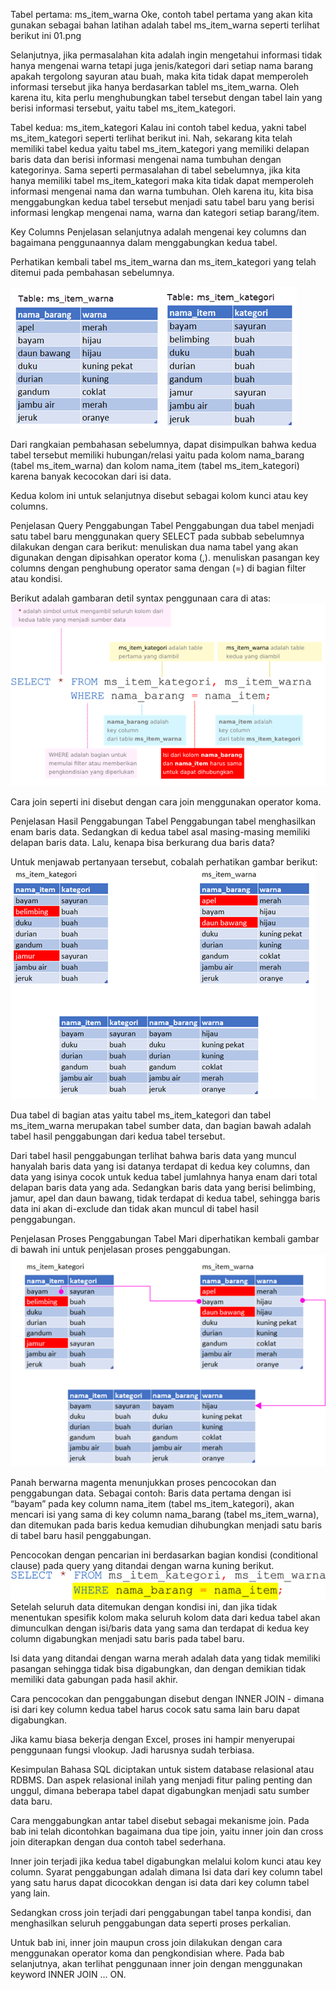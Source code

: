 Tabel pertama: ms_item_warna
Oke, contoh tabel pertama yang akan kita gunakan sebagai bahan latihan adalah tabel ms_item_warna seperti terlihat berikut ini
01.png

Selanjutnya, jika permasalahan kita adalah ingin mengetahui informasi tidak hanya mengenai warna tetapi juga jenis/kategori dari setiap nama barang apakah tergolong sayuran atau buah, maka kita tidak dapat memperoleh informasi tersebut jika hanya berdasarkan tablel ms_item_warna. Oleh karena itu, kita perlu menghubungkan tabel tersebut dengan tabel lain yang berisi informasi tersebut, yaitu tabel ms_item_kategori.


Tabel kedua: ms_item_kategori
Kalau ini contoh tabel kedua, yakni tabel ms_item_kategori seperti terlihat berikut ini.
Nah, sekarang kita telah memiliki tabel kedua yaitu tabel ms_item_kategori yang memiliki delapan baris data dan berisi informasi mengenai nama tumbuhan dengan kategorinya. Sama seperti permasalahan di tabel sebelumnya, jika kita hanya memiliki tabel ms_item_kategori maka kita tidak dapat memperoleh informasi mengenai nama dan warna tumbuhan. Oleh karena itu, kita bisa menggabungkan kedua tabel tersebut menjadi satu tabel baru yang berisi informasi lengkap mengenai nama, warna dan kategori setiap barang/item.


Key Columns
Penjelasan selanjutnya adalah mengenai key columns dan bagaimana penggunaannya dalam menggabungkan kedua tabel.

Perhatikan kembali tabel ms_item_warna dan ms_item_kategori yang telah ditemui pada pembahasan sebelumnya.

![Table: ms_item_warna](assets/01.png)
![Table: ms_item_kategori](assets/02.png)

Dari rangkaian pembahasan sebelumnya, dapat disimpulkan bahwa kedua tabel tersebut memiliki hubungan/relasi yaitu pada kolom nama_barang (tabel ms_item_warna) dan kolom nama_item (tabel ms_item_kategori) karena banyak kecocokan dari isi data.

Kedua kolom ini untuk selanjutnya disebut sebagai kolom kunci atau key columns.



Penjelasan Query Penggabungan Tabel
Penggabungan dua tabel menjadi satu tabel baru menggunakan query SELECT pada subbab sebelumnya dilakukan dengan cara berikut:
menuliskan dua nama tabel yang akan digunakan dengan dipisahkan operator koma (,).
menuliskan pasangan key columns dengan penghubung operator sama dengan (=) di bagian filter atau kondisi.

Berikut adalah gambaran detil syntax penggunaan cara di atas:
![Query Penggabungan Tabel](assets/03.png)

Cara join seperti ini disebut dengan cara join menggunakan operator koma.




Penjelasan Hasil Penggabungan Tabel
Penggabungan tabel menghasilkan enam baris data. Sedangkan di kedua tabel asal masing-masing memiliki delapan baris data. Lalu, kenapa bisa berkurang dua baris data?

Untuk menjawab pertanyaan tersebut, cobalah perhatikan gambar berikut:
![Hasil Penggabungan Tabel](assets/04.png)

Dua tabel di bagian atas yaitu tabel ms_item_kategori dan tabel ms_item_warna merupakan tabel sumber data, dan bagian bawah adalah tabel hasil penggabungan dari kedua tabel tersebut.

Dari tabel hasil penggabungan terlihat bahwa baris data yang muncul hanyalah baris data yang isi datanya terdapat di kedua key columns, dan data yang isinya cocok untuk kedua tabel jumlahnya hanya enam dari total delapan baris data yang ada. Sedangkan baris data yang berisi belimbing, jamur, apel dan daun bawang, tidak terdapat di kedua tabel, sehingga baris data ini akan di-exclude dan tidak akan muncul di tabel hasil penggabungan.


Penjelasan Proses Penggabungan Tabel
Mari diperhatikan kembali gambar di bawah ini untuk penjelasan proses penggabungan.
![Proses Penggabungan Tabel](assets/05.png)

Panah berwarna magenta menunjukkan proses pencocokan dan penggabungan data. Sebagai contoh: Baris data pertama dengan isi “bayam” pada key column nama_item (tabel ms_item_kategori), akan mencari isi yang sama di key column nama_barang (tabel ms_item_warna), dan ditemukan pada baris kedua kemudian dihubungkan menjadi satu baris di tabel baru hasil penggabungan.

Pencocokan dengan pencarian ini berdasarkan bagian kondisi (conditional clause) pada query yang ditandai dengan warna kuning berikut.
![Conditional Clause](assets/06.png)
Setelah seluruh data ditemukan dengan kondisi ini, dan jika tidak menentukan spesifik kolom maka seluruh kolom data dari kedua tabel akan dimunculkan dengan isi/baris data yang sama dan terdapat di kedua key column digabungkan menjadi satu baris pada tabel baru. 

Isi data yang ditandai dengan warna merah adalah data yang tidak memiliki pasangan sehingga tidak bisa digabungkan, dan dengan demikian tidak memiliki data gabungan pada hasil akhir.

Cara pencocokan dan penggabungan disebut dengan INNER JOIN - dimana isi dari key column kedua tabel harus cocok satu sama lain baru dapat digabungkan. 

Jika kamu biasa bekerja dengan Excel, proses ini hampir menyerupai penggunaan fungsi vlookup. Jadi harusnya sudah terbiasa.




Kesimpulan
Bahasa SQL diciptakan untuk sistem database relasional atau RDBMS. Dan aspek relasional inilah yang menjadi fitur paling penting dan unggul, dimana beberapa tabel dapat digabungkan menjadi satu sumber data baru.

Cara menggabungkan antar tabel disebut sebagai mekanisme join. Pada bab ini telah dicontohkan bagaimana dua tipe join, yaitu inner join dan cross join diterapkan dengan dua contoh tabel sederhana.


Inner join terjadi jika kedua tabel digabungkan melalui kolom kunci atau key column. Syarat penggabungan adalah dimana Isi data dari key column tabel yang satu harus dapat dicocokkan dengan isi data dari key column tabel yang lain.

Sedangkan cross join terjadi dari penggabungan tabel tanpa kondisi, dan menghasilkan seluruh penggabungan data seperti proses perkalian.


Untuk bab ini, inner join maupun cross join dilakukan dengan cara menggunakan operator koma dan pengkondisian where. Pada bab selanjutnya, akan terlihat penggunaan inner join dengan menggunakan keyword INNER JOIN … ON.